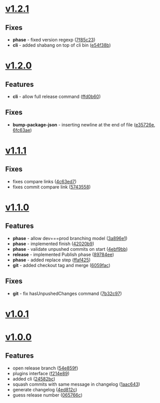 <a name="v1.2.1"></a>
# [v1.2.1](https://github.com/mcasimir/release-flow/compare/v1.2.0...v1.2.1)

## Fixes

- **phase** - fixed version regexp ([7f85c23](https://github.com/mcasimir/release-flow/commits/7f85c230d092c5b0a093acc4e175fe6c19e32178))
- **cli** - added shabang on top of cli bin ([e54f38b](https://github.com/mcasimir/release-flow/commits/e54f38bd5d37829f81b67a7814ce2b9cad9d2f3c))

<a name="v1.2.0"></a>
# [v1.2.0](https://github.com/mcasimir/release-flow/compare/v1.1.1...v1.2.0)

## Features

- **cli** - allow full release command ([ffd0b60](https://github.com/mcasimir/release-flow/commits/ffd0b60eab22183e03df5990071e6d66fb65f995))

## Fixes

- **bump-package-json** - inserting newline at the end of file ([e35726e](https://github.com/mcasimir/release-flow/commits/e35726e4bb36c539920a663031701e160b74b94c), [6fc63ae](https://github.com/mcasimir/release-flow/commits/6fc63aef22c4209868f6314bbf1fb913477ef268))

<a name="v1.1.1"></a>
# [v1.1.1](https://github.com/mcasimir/release-flow/compare/v1.1.0...v1.1.1)

## Fixes

- fixes compare links ([4c63ed7](https://github.com/mcasimir/release-flow/commits/4c63ed75ba3dabbeb2ea3076285cda9869c48233))
- fixes commit compare link ([5743558](https://github.com/mcasimir/release-flow/commits/574355890b0a8a2eb88f6f1f184af345c477eeb3))

<a name="v1.1.0"></a>
# [v1.1.0](https://github.com/mcasimir/release-flow/compare/v1.0.1...v1.1.0)

## Features

- **phase** - allow dev===prod branching model ([3a896e1](https://github.com/mcasimir/release-flow/commits/3a896e1a72e45233952ec6fa8b36dc6382a5a46c))
- **phase** - implemented finish ([42020b9](https://github.com/mcasimir/release-flow/commits/42020b972586e92b9422c94fe4e03ab69399f9cb))
- **phase** - validate unpushed commits on start ([4ebf9bb](https://github.com/mcasimir/release-flow/commits/4ebf9bb8cbc39792b08cfbda6bdda32f66e0de41))
- **release** - implemented Publish phase ([89784ee](https://github.com/mcasimir/release-flow/commits/89784ee1ef4467f14f4df1a7f8958d66b1ed6f45))
- **phase** - added replace step ([ffaf425](https://github.com/mcasimir/release-flow/commits/ffaf42502a4493eb36ada2d0334b6eb6a471b05e))
- **git** - added checkout tag and merge ([6059fac](https://github.com/mcasimir/release-flow/commits/6059fac0499b5496742b538f9a4b04baf5513fb0))

## Fixes

- **git** - fix hasUnpushedChanges command ([7b32c97](https://github.com/mcasimir/release-flow/commits/7b32c979f333c269834d76f3af08ccd0812c3685))

<a name="v1.0.1"></a>
# [v1.0.1](https://github.com/mcasimir/release-flow/compare/v1.0.0...v1.0.1)

<a name="v1.0.0"></a>
# [v1.0.0](https://github.com/mcasimir/release-flow/commits/v1.0.0)

## Features

- open release branch ([54e859f](https://github.com/mcasimir/release-flow/commits/54e859f))
- plugins interface   ([f214e89](https://github.com/mcasimir/release-flow/commits/f214e89))
- added cli ([24582bc](https://github.com/mcasimir/release-flow/commits/24582bc))
- squash commits with same message in changelog ([1aac643](https://github.com/mcasimir/release-flow/commits/1aac643))
- generate changelog ([4ed812c](https://github.com/mcasimir/release-flow/commits/4ed812c))
- guess release number ([065766c](https://github.com/mcasimir/release-flow/commits/065766c))
